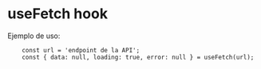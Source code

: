 # useFetch hook

Ejemplo de uso:
```
    const url = 'endpoint de la API';
    const { data: null, loading: true, error: null } = useFetch(url);
```